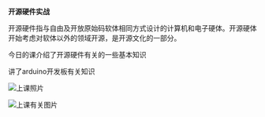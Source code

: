 **开源硬件实战**

开源硬件指与自由及开放原始码软体相同方式设计的计算机和电子硬体。开源硬体开始考虑对软体以外的领域开源，是开源文化的一部分。

今日的课介绍了开源硬件有关的一些基本知识

讲了arduino开发板有关知识

![上课照片](F:\blog图片\开源硬件1.jpg)

![上课有关图片](F:\blog图片\开源硬件2.jpg)

